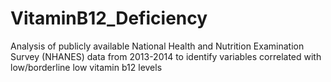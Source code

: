 # VitaminB12_Deficiency
Analysis of publicly available National Health and Nutrition Examination Survey (NHANES) data from 2013-2014 to identify variables correlated with low/borderline low vitamin b12 levels
